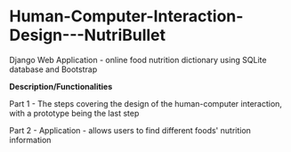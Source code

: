 # Human-Computer-Interaction-Design---NutriBullet

Django Web Application - online food nutrition dictionary using SQLite database and Bootstrap

**__Description/Functionalities__**

Part 1 - The steps covering the design of the human-computer interaction, with a prototype being the last step

Part 2 -  Application - allows users to find different foods' nutrition information

